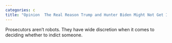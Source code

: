 ```yaml
---
categories: c
title: "Opinion  The Real Reason Trump and Hunter Biden Might Not Get Indicted"
---
```

Prosecutors aren’t robots. They have wide discretion when it comes to deciding whether to indict someone.